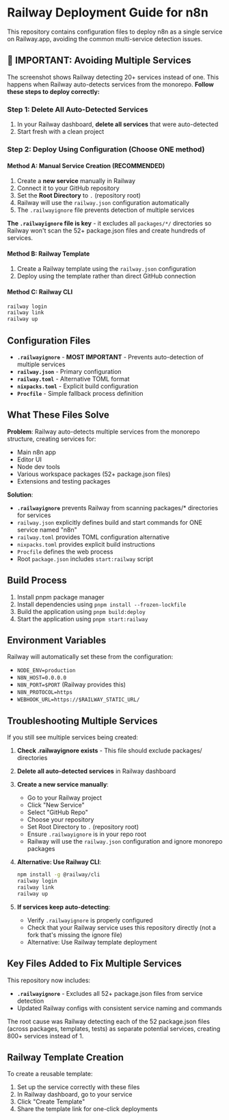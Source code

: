 # Railway Deployment Guide for n8n

This repository contains configuration files to deploy n8n as a single service on Railway.app, avoiding the common multi-service detection issues.

## 🚨 IMPORTANT: Avoiding Multiple Services

The screenshot shows Railway detecting 20+ services instead of one. This happens when Railway auto-detects services from the monorepo. **Follow these steps to deploy correctly:**

### Step 1: Delete All Auto-Detected Services
1. In your Railway dashboard, **delete all services** that were auto-detected
2. Start fresh with a clean project

### Step 2: Deploy Using Configuration (Choose ONE method)

#### Method A: Manual Service Creation (RECOMMENDED)
1. Create a **new service** manually in Railway
2. Connect it to your GitHub repository
3. Set the **Root Directory** to `.` (repository root)
4. Railway will use the `railway.json` configuration automatically
5. The `.railwayignore` file prevents detection of multiple services

**The `.railwayignore` file is key** - it excludes all `packages/*/` directories so Railway won't scan the 52+ package.json files and create hundreds of services.

#### Method B: Railway Template
1. Create a Railway template using the `railway.json` configuration
2. Deploy using the template rather than direct GitHub connection

#### Method C: Railway CLI
```bash
railway login
railway link
railway up
```

## Configuration Files

- **`.railwayignore`** - **MOST IMPORTANT** - Prevents auto-detection of multiple services
- **`railway.json`** - Primary configuration 
- **`railway.toml`** - Alternative TOML format
- **`nixpacks.toml`** - Explicit build configuration
- **`Procfile`** - Simple fallback process definition

## What These Files Solve

**Problem**: Railway auto-detects multiple services from the monorepo structure, creating services for:
- Main n8n app
- Editor UI  
- Node dev tools
- Various workspace packages (52+ package.json files)
- Extensions and testing packages

**Solution**: 
- **`.railwayignore`** prevents Railway from scanning packages/* directories for services
- `railway.json` explicitly defines build and start commands for ONE service named "n8n"
- `railway.toml` provides TOML configuration alternative
- `nixpacks.toml` provides explicit build instructions
- `Procfile` defines the web process
- Root `package.json` includes `start:railway` script

## Build Process

1. Install pnpm package manager
2. Install dependencies using `pnpm install --frozen-lockfile`
3. Build the application using `pnpm build:deploy`
4. Start the application using `pnpm start:railway`

## Environment Variables

Railway will automatically set these from the configuration:
- `NODE_ENV=production`
- `N8N_HOST=0.0.0.0`
- `N8N_PORT=$PORT` (Railway provides this)
- `N8N_PROTOCOL=https`
- `WEBHOOK_URL=https://$RAILWAY_STATIC_URL/`

## Troubleshooting Multiple Services

If you still see multiple services being created:

1. **Check .railwayignore exists** - This file should exclude packages/ directories  
2. **Delete all auto-detected services** in Railway dashboard
3. **Create a new service manually**:
   - Go to your Railway project
   - Click "New Service"  
   - Select "GitHub Repo"
   - Choose your repository
   - Set Root Directory to `.` (repository root)
   - Ensure `.railwayignore` is in your repo root
   - Railway will use the `railway.json` configuration and ignore monorepo packages

4. **Alternative: Use Railway CLI**:
   ```bash
   npm install -g @railway/cli
   railway login
   railway link
   railway up
   ```

4. **If services keep auto-detecting**:
   - Verify `.railwayignore` is properly configured
   - Check that your Railway service uses this repository directly (not a fork that's missing the ignore file)
   - Alternative: Use Railway template deployment

## Key Files Added to Fix Multiple Services

This repository now includes:
- **`.railwayignore`** - Excludes all 52+ package.json files from service detection
- Updated Railway configs with consistent service naming and commands

The root cause was Railway detecting each of the 52 package.json files (across packages, templates, tests) as separate potential services, creating 800+ services instead of 1.

## Railway Template Creation

To create a reusable template:
1. Set up the service correctly with these files
2. In Railway dashboard, go to your service
3. Click "Create Template"
4. Share the template link for one-click deployments